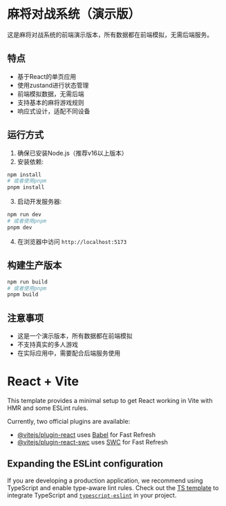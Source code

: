 # 麻将对战系统（演示版）

这是麻将对战系统的前端演示版本，所有数据都在前端模拟，无需后端服务。

## 特点

- 基于React的单页应用
- 使用zustand进行状态管理
- 前端模拟数据，无需后端
- 支持基本的麻将游戏规则
- 响应式设计，适配不同设备

## 运行方式

1. 确保已安装Node.js（推荐v16以上版本）
2. 安装依赖:
```bash
npm install
# 或者使用pnpm
pnpm install
```

3. 启动开发服务器:
```bash
npm run dev
# 或者使用pnpm
pnpm dev
```

4. 在浏览器中访问 `http://localhost:5173`

## 构建生产版本

```bash
npm run build
# 或者使用pnpm
pnpm build
```

## 注意事项

- 这是一个演示版本，所有数据都在前端模拟
- 不支持真实的多人游戏
- 在实际应用中，需要配合后端服务使用

# React + Vite

This template provides a minimal setup to get React working in Vite with HMR and some ESLint rules.

Currently, two official plugins are available:

- [@vitejs/plugin-react](https://github.com/vitejs/vite-plugin-react/blob/main/packages/plugin-react/README.md) uses [Babel](https://babeljs.io/) for Fast Refresh
- [@vitejs/plugin-react-swc](https://github.com/vitejs/vite-plugin-react-swc) uses [SWC](https://swc.rs/) for Fast Refresh

## Expanding the ESLint configuration

If you are developing a production application, we recommend using TypeScript and enable type-aware lint rules. Check out the [TS template](https://github.com/vitejs/vite/tree/main/packages/create-vite/template-react-ts) to integrate TypeScript and [`typescript-eslint`](https://typescript-eslint.io) in your project.
